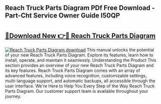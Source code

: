 ## Reach Truck Parts Diagram PDf Free Download - Part-Cht Service Owner Guide I50QP

# <h2><a href="http://dftb15o.blite.top/?on=Reach+Truck+Parts+Diagram">🔗Download New 👉🔴 Reach Truck Parts Diagram</a></h2>

[![Reach Truck Parts Diagram download](https://i.imgur.com/lujVjoI.png)](http://dftb15o.blite.top/?on=Reach+Truck+Parts+Diagram)
This manual unlocks the potential of your new Reach Truck Parts Diagram. Explore its features, learn how to install, operate, and maintain it seamlessly. Understanding the Product This section provides an overview of your new Reach Truck Parts Diagram and its key features. Reach Truck Parts Diagram comes with an array of advanced features, including voice recognition, customizable settings, multi-language support, and automatic backups, all accessible through the user interface. We're Here to Help You Every Step of the Way Reach Truck Parts Diagram. Our customer support team is available throughout your journey.
